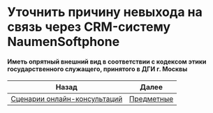 # Уточнить причину невыхода на связь через CRM-систему NaumenSoftphone
#### Иметь опрятный внешний вид в соответствии с кодексом этики государственного служащего, принятого в ДГИ г. Москвы
| Назад                                                           | Далее                                  |
| --------------------------------------------------------------- | -------------------------------------- |
| [Сценарии онлайн-консультаций](/README.md) | [Предметные](/Предметные/Предметные.md) |
